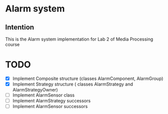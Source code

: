 # Alarm system

## Intention

This is the Alarm system implementation for Lab 2 of Media Processing course

# TODO

* [x] Implement Composite structure (classes AlarmComponent, AlarmGroup)
* [x] Implement Strategy structure ( classes AlarmStrategy and AlarmStrategyOwner)
* [ ] Implement AlarmSensor class
* [ ] Implement AlarmStrategy successors
* [ ] Implement AlarmSensor successors
